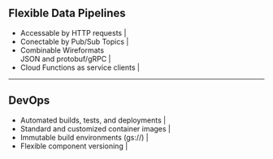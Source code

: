 ## Flexible Data Pipelines

- Accessable by HTTP requests |
- Conectable by Pub/Sub Topics |
- Combinable Wireformats <br> JSON and protobuf/gRPC |
- Cloud Functions as service clients |

---
## DevOps

- Automated builds, tests, and deployments |
- Standard and customized container images |
- Immutable build environments (gs://) |
- Flexible component versioning |